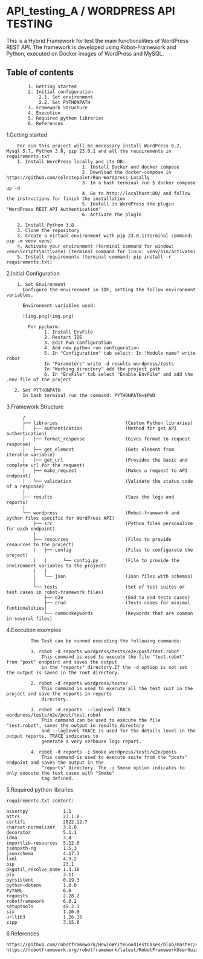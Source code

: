 # API_testing_A / WORDPRESS API TESTING

This is a Hybrid Framework for test the main functionalities of WordPress REST API. The framework is developed using Robot-Framework and Python, executed on Docker images of WordPress and MySQL.

## Table of contents

            1. Getting started
            2. Initial configuration
                2.1. Set environment
                2.2. Set PYTHONPATH
            3. Framework Structure
            4. Execution
            5. Required python libraries
            6. References


   1.Getting started

        For run this project will be necessary install WordPress 6.2, Mysql 5.7, Python 3.8, pip 23.0.1 and all the requirements in requirements.txt
        1. Install WordPress locally and its DB:
                                1. Install Docker and docker compose 
                                2. Download the docker-compose in https://github.com/celestepalet/Run-Wordpress-Locally
                                3. In a bash terminal run $ docker compose up -d
                                4. Go to http://localhost:80/ and follow the instructions for finish the installation
                                5. Install in WordPress the plugin "WordPress REST API Authentication"
                                6. Activate the plugin

        2. Install Python 3.8
        3. Clone the repository
        3. Create a virtual environment with pip 23.0.1(terminal command: pip -m venv venv)
        4. Activate your environment (terminal command for window: venv\Scripts\activate) (terminal command for linux: venv/bin/activate)
        5. Install requirements (terminal command: pip install -r requirements.txt)


  2.Initial Configuration

        1. Set Environment
          Configure the environment in IDE, setting the follow environment variables.

          Environment variables used:

          ![img.png](img.png)

            For pycharm:
                  1. Install EnvFile
                  2. Restart IDE
                  3. Edit Run Configuration
                  4. Add new python run configuration
                  5. In "Configuration" tab select: In "Module name" write robot
                  In "Parameters" write -d results wordpress/tests
                  In "Working directory" add the project path
                  6. In "EnvFile" tab select "Enable EnvFile" and add the .env file of the project
        
       2. Set PYTHONPATH 
          In bash terminal run the command: PYTHONPATH=$PWD


 3.Framework Structure

          /
          ├── libraries                         (Custom Python libraries)
          │   ├── authentication                (Method for get API authentication)
          │   ├── format_response               (Gives format to request response)
          │   ├── get_element                   (Gets element from iterable variable)
          │   ├── get_url                       (Provides the basic and complete url for the request)
          │   ├── make_request                  (Makes a request to API endpoint)
          │   └── validation                    (Validate the status code of a response)
          |
          ├── results                           (Save the logs and reports)
          |
          └── wordpress                         (Robot-framework and python files specific for WordPress API)
              ├── src                           (Python files personalize for each endpoint)       
              |                  
              ├── resources                     (Files to provide resources to the project)
              |   ├── config                    (Files to configurate the project)
              |   |      └── config.py          (File to provide the environment variables to the project)  
              |   |                  
              |   └── json                      (Json files with schemas)
              |                        
              └── tests                         (Set of test suites or test cases in robot-framework files)
                  ├── e2e                       (End to end tests cases)
                  ├── crud                      (Tests cases for minimal funtionalities)
                  └── commonkeywords            (Keywords that are common in several files)
            
   4.Execution examples

             The Test can be runned executing the following commands:

             1. robot -d reports wordpress/tests/e2e/post/test.robot  
                 This command is used to execute the file "test.robot" from "post" endpoint and saves the output 
                 in the "reports" directory.If the -d option is not set the output is saved in the root directory.

             2. robot -d reports wordpress/tests/  
                 This command is used to execute all the test suit in the project and save the reports in reports 
                 directory.

             3. robot -d reports  --loglevel TRACE wordpress/tests/e2e/post/test.robot 
                 This command can be used to execute the file "test.robot", saves the output in results directory 
                 and --loglevel TRACE is used for the details level in the output reports, TRACE indicates to 
                 generate a very verbouse logs report.

             4. robot -d reports -i Smoke wordpress/tests/e2e/posts
                 This command is used to execute suite from the "posts" endpoint and saves the output in the 
                 "reports" directory. The -i Smoke option indicates to only execute the test cases with "Smoke" 
                 tag defined.
          

  5.Required python libraries

    requirements.txt content:
    
    assertpy             1.1      
    attrs                23.1.0   
    certifi              2022.12.7
    charset-normalizer   3.1.0    
    decorator            5.1.1    
    idna                 3.4      
    importlib-resources  5.12.0   
    jsonpath-ng          1.5.3    
    jsonschema           4.17.3   
    lxml                 4.9.2    
    pip                  23.1     
    pkgutil_resolve_name 1.3.10   
    ply                  3.11     
    pyrsistent           0.19.3   
    python-dotenv        1.0.0    
    PyYAML               6.0      
    requests             2.28.2   
    robotframework       6.0.2    
    setuptools           49.2.1   
    six                  1.16.0   
    urllib3              1.26.15
    zipp                 3.15.0


  6.References

    https://github.com/robotframework/HowToWriteGoodTestCases/blob/master/HowToWriteGoodTestCases.rst
    https://robotframework.org/robotframework/latest/RobotFrameworkUserGuide.html
